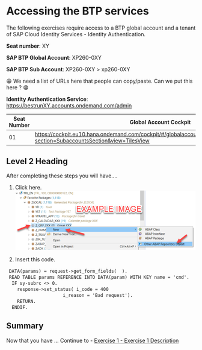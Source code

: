 # Accessing the BTP services

The following exercises require access to a BTP global account and a tenant of SAP Cloud Identity Services - Identity Authentication.

**Seat number**: XY

**SAP BTP Global Account**: XP260-0XY

**SAP BTP Sub Account**: XP260-0XY > xp260-0XY

😁 We need a list of URLs here that people can copy/paste. Can we put this here ? 😁

**Identity Authentication Service**: https://bestrunXY.accounts.ondemand.com/admin

| Seat Number | Global Account Cockpit | Identity Authentication Service console |
| ----------- | ---------------------- | --------------------------------------- |
| 01 | https://cockpit.eu10.hana.ondemand.com/cockpit/#/globalaccount/?????????????/accountModel&//?section=SubaccountsSection&view=TilesView | https://bestrun01.accounts.ondemand.com/ |

## Level 2 Heading

After completing these steps you will have....

1.	Click here.
<br>![](/exercises/ex0/images/00_00_0010.png)

2.	Insert this code.
``` abap
 DATA(params) = request->get_form_fields(  ).
 READ TABLE params REFERENCE INTO DATA(param) WITH KEY name = 'cmd'.
  IF sy-subrc <> 0.
    response->set_status( i_code = 400
                     i_reason = 'Bad request').
    RETURN.
  ENDIF.
```

## Summary

Now that you have ... 
Continue to - [Exercise 1 - Exercise 1 Description](../ex1/README.md)
